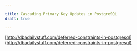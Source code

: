 ```yaml
---

title: Cascading Primary Key Updates in PostgreSQL
draft: true

---
```


[http://dbadailystuff.com/deferred-constraints-in-postgresql](http://dbadailystuff.com/deferred-constraints-in-postgresql)
